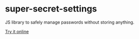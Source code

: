# super-secret-settings

JS library to safely manage passwords without storing anything.

[Try it online](https://sss.pagoru.es/)